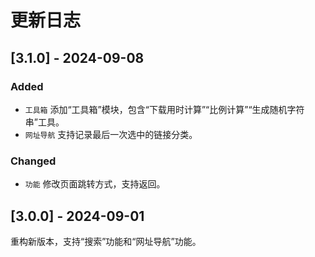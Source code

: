 # 更新日志

## [3.1.0] - 2024-09-08

### Added

- `工具箱` 添加“工具箱”模块，包含“下载用时计算”“比例计算”“生成随机字符串”工具。
- `网址导航` 支持记录最后一次选中的链接分类。

### Changed

- `功能` 修改页面跳转方式，支持返回。

## [3.0.0] - 2024-09-01

重构新版本，支持“搜索”功能和“网址导航”功能。
